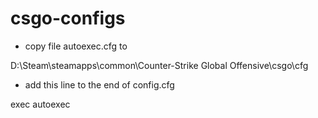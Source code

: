 # csgo-configs
<ul><li>copy file autoexec.cfg to</li></ul>
D:\Steam\steamapps\common\Counter-Strike Global Offensive\csgo\cfg
<ul><li>add this line to the end of config.cfg</li></ul>
exec autoexec
